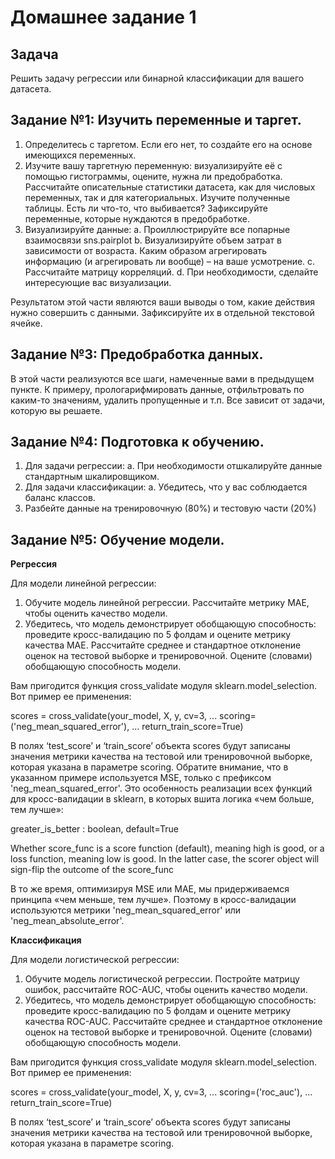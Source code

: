 # Домашнее задание 1
## Задача
Решить задачу регрессии или бинарной классификации для вашего датасета.

## Задание №1: Изучить переменные и таргет.
1.	Определитесь с таргетом. Если его нет, то создайте его на основе имеющихся переменных.
2.	Изучите вашу таргетную переменную: визуализируйте её с помощью гистограммы, оцените, нужна ли предобработка. Рассчитайте описательные статистики датасета, как для числовых переменных, так и для категориальных. Изучите полученные таблицы. Есть ли что-то, что выбивается? Зафиксируйте переменные, которые нуждаются в предобработке. 
3.	Визуализируйте данные:
a.	 Проиллюстрируйте все попарные взаимосвязи sns.pairplot
b.	Визуализируйте объем затрат в зависимости от возраста. Каким образом агрегировать информацию (и агрегировать ли вообще) – на ваше усмотрение. 
c.	Рассчитайте матрицу корреляций.
d.	При необходимости, сделайте интересующие вас визуализации.

Результатом этой части являются ваши выводы о том, какие действия нужно совершить с данными. Зафиксируйте их в отдельной текстовой ячейке. 

## Задание №3: Предобработка данных.
В этой части реализуются все шаги, намеченные вами в предыдущем пункте.
К примеру, прологарифмировать данные, отфильтровать по каким-то значениям, удалить пропущенные и т.п. Все зависит от задачи, которую вы решаете.

## Задание №4: Подготовка к обучению.
1.	Для задачи регрессии:
a.	При необходимости отшкалируйте данные стандартным шкалировщиком.
2.	Для задачи классификации:
a.	Убедитесь, что у вас соблюдается баланс классов.
3.	Разбейте данные на тренировочную (80%) и тестовую части (20%)

## Задание №5: Обучение модели.

**Регрессия** 

Для модели линейной регрессии:
1.	Обучите модель линейной регрессии. Рассчитайте метрику MAE, чтобы оценить качество модели. 
2.	Убедитесь, что модель демонстрирует обобщающую способность: проведите кросс-валидацию по 5 фолдам и оцените метрику качества MAE. Рассчитайте среднее и стандартное отклонение оценок на тестовой выборке и тренировочной. Оцените (словами) обобщающую способность модели. 

Вам пригодится функция cross_validate модуля sklearn.model_selection. Вот пример ее применения: 

scores = cross_validate(your_model, X, y, cv=3,
...                         scoring=('neg_mean_squared_error'),
...                         return_train_score=True)

В полях ‘test_score’ и ‘train_score’ объекта scores будут записаны значения метрики качества на тестовой или тренировочной выборке, которая указана в параметре scoring. Обратите внимание, что в указанном примере используется MSE, только с префиксом 'neg_mean_squared_error'. Это особенность реализации всех функций для кросс-валидации в sklearn, в которых вшита логика «чем больше, тем лучше»:

greater_is_better : boolean, default=True

Whether score_func is a score function (default), meaning high is good, 
or a loss function, meaning low is good. In the latter case, the scorer 
object will sign-flip the outcome of the score_func

В то же время, оптимизируя MSE или MAE, мы придерживаемся принципа «чем меньше, тем лучше». Поэтому в кросс-валидации используются метрики 'neg_mean_squared_error' или 'neg_mean_absolute_error'.

**Классификация** 

Для модели логистической регрессии:
1.	Обучите модель логистической регрессии. Постройте матрицу ошибок, рассчитайте ROC-AUC, чтобы оценить качество модели. 
2.	Убедитесь, что модель демонстрирует обобщающую способность: проведите кросс-валидацию по 5 фолдам и оцените метрику качества ROC-AUC. Рассчитайте среднее и стандартное отклонение оценок на тестовой выборке и тренировочной. Оцените (словами) обобщающую способность модели. 

Вам пригодится функция cross_validate модуля sklearn.model_selection. Вот пример ее применения: 

scores = cross_validate(your_model, X, y, cv=3,
...                         scoring=('roc_auc'),
...                         return_train_score=True)

В полях ‘test_score’ и ‘train_score’ объекта scores будут записаны значения метрики качества на тестовой или тренировочной выборке, которая указана в параметре scoring.
